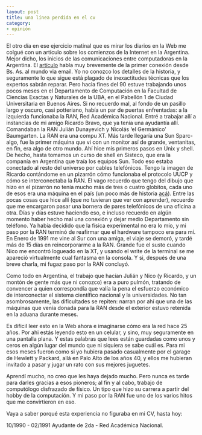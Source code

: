 ```yaml
---
layout: post
title: una línea perdida en el cv
category: 
- opinión
---
```

El otro día en ese ejercicio matinal que es mirar los diarios en la Web me colgué con un artículo sobre los comienzos de la Internet en la Argentina. Mejor dicho, los inicios de las comunicaciones entre computadoras en la Argentina. El [artículo][1]  habla muy brevemente de la primer conexión desde Bs. As. al mundo via email. Yo no conozco los detalles de la historia, y seguramente lo que sigue está plagado de inexactitudes técnicas que los expertos sabrán reparar. Pero hacia fines del 90 estuve trabajando unos pocos meses en el Departamento de Computación en la Facultad de Ciencias Exactas y Naturales de la UBA, en el Pabellón 1 de Ciudad Universitaria en Buenos Aires. Si no recuerdo mal, al fondo de un pasillo largo y oscuro, casi potteriano, había un par de puertas enfrentadas: a la izquierda funcionaba la RAN, Red Académica Nacional. Entré a trabajar allí a instancias de mi amigo Ricardo Bravo, que ya tenía una ayudantía allí. Comandaban la RAN Julián Dunayevich y Nicolás ‘el Germánico’ Baumgarten. La RAN era una compu XT. Más tarde llegaría una Sun Sparc-algo, fue la primer máquina que vi con un monitor así de grande, ventanitas, en fin, era algo de otro mundo. Ahí hice mis primeros pasos en Unix y shell. De hecho, hasta tomamos un curso de shell en Sisteco, que era la companía en Argentina que traía los equipos Sun. Todo eso estaba conectado al resto del universo por cables telefónicos. Tengo la imagen de Ricardo contándome en un pizarrón cómo funcionaba el protocolo UUCP y cómo se interconectaba la RAN. El vago recuerdo que tengo del dibujo que hizo en el pizarrón no tenía mucho más de tres o cuatro globitos, cada uno de esos era una máquina en el país (un poco más de historia [acá][2]).
Entre las pocas cosas que hice allí (que no tuvieran que ver con aprender), recuerdo que me encargaron pasar una bornera de pares telefónicos de una oficina a otra. Días y días estuve haciendo eso, e incluso recuerdo en algún momento haber hecho mal una conexión y dejar medio Departamento sin teléfono. Ya había decidido que la física experimental no era lo mío, y mi paso por la RAN terminó de reafirmar que el hardware tampoco era para mí. En Enero de 1991 me vine al Sur con una amiga, el viaje se demoró, y tardé más de 15 días en reincorporarme a la RAN. Grande fue el susto cuando Nico me encontró logueado en la XT, y usando el write de la terminal se me apareció virtualmente cual fantasma en la consola. Y si, después de una breve charla, mi fugaz paso por la RAN concluyó.

Como todo en Argentina, el trabajo que hacían Julián y Nico (y Ricardo, y un montón de gente más que ni conozco) era a puro pulmón, tratando de convencer a quien correspondía que valía la pena el esfuerzo económico de interconectar el sistema científico nacional y la universidades. No tan asombrosamente, las dificultades se repiten: narran por ahí que una de las máquinas que venía donada para la RAN desde el exterior estuvo retenida en la aduana durante meses.

Es dificil leer esto en la Web ahora e imaginarse cómo era la red hace 25 años. Por ahi estás leyendo esto en un celular, y sino, muy seguramente en una pantalla plana. Y estas palabras que lees están guardadas como unos y ceros en algún lugar del mundo que ni siquiera se sabe cuál es. Para mi esos meses fueron como si yo hubiera pasado casualmente por el garage de Hewlett y Packard, allá en Palo Alto de los años 40, y ellos me hubieran invitado a pasar y jugar un rato con sus mejores juguetes. 

Aprendí mucho, no creo que les haya dejado mucho. Pero nunca es tarde para darles gracias a esos pioneros; al fin y al cabo, trabajo de computólogo disfrazado de físico. Un tipo que hizo su carrera a partir del hobby de la computación. Y mi paso por la RAN fue uno de los varios hitos que me convirtieron en eso. 

Vaya a saber porqué esta experiencia no figuraba en mi CV, hasta hoy:

10/1990 - 02/1991 Ayudante de 2da - Red Académica Nacional.















[1]:	http://www.lanacion.com.ar/1793532-los-locos-de-la-red-los-pioneros-que-hace-25-anos-conectaron-el-pais-a-internet
[2]:	http://www.gigo.com.ar/TWiki/bin/view/CCC/WebHome#Indice